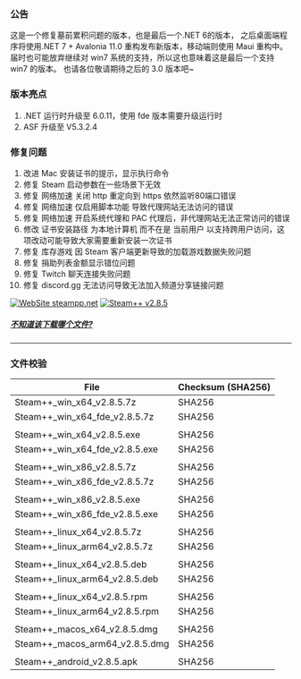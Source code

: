 ### 公告
这是一个修复墓前累积问题的版本，也是最后一个.NET 6的版本，
之后桌面端程序将使用.NET 7 + Avalonia 11.0 重构发布新版本，移动端则使用 Maui 重构中。
届时也可能放弃继续对 win7 系统的支持，所以这也意味着这是最后一个支持 win7 的版本。
也请各位敬请期待之后的 3.0 版本吧~

### 版本亮点
1. .NET 运行时升级至 6.0.11，使用 fde 版本需要升级运行时
2. ASF 升级至 V5.3.2.4

### 修复问题
1. 改进 Mac 安装证书的提示，显示执行命令
2. 修复 Steam 启动参数在一些场景下无效
3. 修复 网络加速 关闭 http 重定向到 https 依然监听80端口错误
4. 修复 网络加速 仅启用脚本功能 导致代理网站无法访问的错误
5. 修复 网络加速 开启系统代理和 PAC 代理后，非代理网站无法正常访问的错误
6. 修改 证书安装路径 为本地计算机 而不在是 当前用户 以支持跨用户访问，这项改动可能导致大家需要重新安装一次证书
7. 修复 库存游戏 因 Steam 客户端更新导致的加载游戏数据失败问题
8. 修复 捐助列表金额显示错位问题
9. 修复 Twitch 聊天连接失败问题
10. 修复 discord.gg 无法访问导致无法加入频道分享链接问题


<!--

### 已知问题
- 除 Windows 之外的平台此软件自动更新尚不可用
- Desktop 
	- macOS
		- [尚未公证](https://support.apple.com/zh-cn/guide/mac-help/mh40616/10.15/mac/10.15)，这会影响 macOS Catalina（版本 10.15）以上版本
	- Linux
		- 窗口弹出位置不正确
		- 鼠标指针浮动样式不正确
	- Windows
		- Windows 11 
			- 在 CPU 不受支持的 Win11 上无法启动，Windows 日志中显示 ```Failed to create CoreCLR, HRESULT: 0x80004005```
			- 仅 .NET 6.0 受此影响，在内部版本 22509 中修复，见 [issue](https://github.com/dotnet/core/issues/6733)
			- **解决方案：** 可尝试使用旧版本 例如 v2.3.0
		- Windows 7
			- 先决条件
				- 需要安装 Extended Security Update
			- 在不符合先决条件的情况下运行可能导致
				- 程序无法正常运行
					- **解决方案**
						- 使用 Windows Update 更新系统补丁
				- 运行程序时提示 计算机中丢失 api-ms-win-core-winrt-l1-1-0.dll
					- **解决方案**
						- 下载 api-ms-win-core-winrt-l1-1-0.dll 文件放入程序根目录(Steam++.exe 所在文件夹)
							- [从 Github 上直接下载](https://github.com/BeyondDimension/SteamTools/raw/develop/references/runtime.win7-x64.Microsoft.NETCore.Windows.ApiSets/api-ms-win-core-winrt-l1-1-0.dll)
							- [从 Gitee 上直接下载](https://gitee.com/rmbgame/SteamTools/raw/develop/references/runtime.win7-x64.Microsoft.NETCore.Windows.ApiSets/api-ms-win-core-winrt-l1-1-0.dll)
	- Android
		- 本地加速
			- 因 Android 7(Nougat API 24) 之后的版本不在信任用户证书，所以此功能已放弃继续开发，如仍想使用需要自行导入证书到系统目录，使用 adb 工具或 Magisk 之类的软件操作，未来会使用不需要证书的加速功能替换此功能

-->


[![WebSite steampp.net](https://img.shields.io/badge/WebSite-steampp.net-brightgreen.svg?style=flat-square&color=61dafb)](https://steampp.net)
[![Steam++ v2.8.5](https://img.shields.io/badge/Steam++-v2.8.5-brightgreen.svg?style=flat-square&color=512bd4)]()
  
  
##### [不知道该下载哪个文件?](./download-guide.md)
---

### 文件校验
|  File  | Checksum (SHA256)  |
|  ----  |  ----  |
| Steam++_win_x64_v2.8.5.7z  | SHA256 |
| Steam++_win_x64_fde_v2.8.5.7z  | SHA256 |
| | |
| Steam++_win_x64_v2.8.5.exe  | SHA256 |
| Steam++_win_x64_fde_v2.8.5.exe  | SHA256 |
| | |
| Steam++_win_x86_v2.8.5.7z  | SHA256 |
| Steam++_win_x86_fde_v2.8.5.7z  | SHA256 |
| | |
| Steam++_win_x86_v2.8.5.exe  | SHA256 |
| Steam++_win_x86_fde_v2.8.5.exe  | SHA256 |
| | |
| Steam++_linux_x64_v2.8.5.7z  | SHA256 |
| Steam++_linux_arm64_v2.8.5.7z  | SHA256 |
| | |
| Steam++_linux_x64_v2.8.5.deb  | SHA256 |
| Steam++_linux_arm64_v2.8.5.deb  | SHA256 |
| | |
| Steam++_linux_x64_v2.8.5.rpm  | SHA256 |
| Steam++_linux_arm64_v2.8.5.rpm  | SHA256 |
| | |
| Steam++_macos_x64_v2.8.5.dmg  | SHA256 |
| Steam++_macos_arm64_v2.8.5.dmg  | SHA256 |
| | |
| Steam++_android_v2.8.5.apk  | SHA256 |
